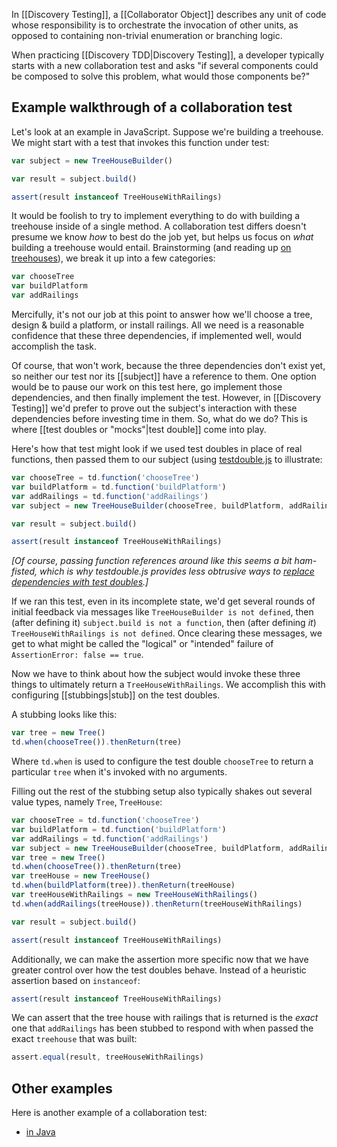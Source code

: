 In [[Discovery Testing]], a [[Collaborator Object]] describes any unit of code whose responsibility is to orchestrate the invocation of other units, as opposed to containing non-trivial enumeration or branching logic.

When practicing [[Discovery TDD|Discovery Testing]], a developer typically starts with a new collaboration test and asks "if several components could be composed to solve this problem, what would those components be?"

## Example walkthrough of a collaboration test

Let's look at an example in JavaScript. Suppose we're building a treehouse. We might start with a test that invokes this function under test:

``` javascript
var subject = new TreeHouseBuilder()

var result = subject.build()

assert(result instanceof TreeHouseWithRailings)
```

It would be foolish to try to implement everything to do with building a treehouse inside of a single method. A collaboration test differs doesn't presume we know _how_ to best do the job yet, but helps us focus on _what_ building a treehouse would entail. Brainstorming (and reading up [on treehouses](http://www.wikihow.com/Build-a-Treehouse)), we break it up into a few categories:

```js
var chooseTree
var buildPlatform
var addRailings
```

Mercifully, it's not our job at this point to answer how we'll choose a tree, design & build a platform, or install railings. All we need is a reasonable confidence that these three dependencies, if implemented well, would accomplish the task.

Of course, that won't work, because the three dependencies don't exist yet, so neither our test nor its [[subject]] have a reference to them. One option would be to pause our work on this test here, go implement those dependencies, and then finally implement the test. However, in [[Discovery Testing]] we'd prefer to prove out the subject's interaction with these dependencies before investing time in them. So, what do we do? This is where [[test doubles or "mocks"|test double]] come into play.

Here's how that test might look if we used test doubles in place of real functions, then passed them to our subject (using [testdouble.js](https://github.com/testdouble/testdouble.js) to illustrate:

```js
var chooseTree = td.function('chooseTree')
var buildPlatform = td.function('buildPlatform')
var addRailings = td.function('addRailings')
var subject = new TreeHouseBuilder(chooseTree, buildPlatform, addRailings)

var result = subject.build()

assert(result instanceof TreeHouseWithRailings)
```

_[Of course, passing function references around like this seems a bit ham-fisted, which is why testdouble.js provides less obtrusive ways to [replace dependencies with test doubles](https://github.com/testdouble/testdouble.js/blob/master/docs/7-replacing-dependencies.md#replacing-real-dependencies-with-test-doubles).]_

If we ran this test, even in its incomplete state, we'd get several rounds of initial feedback via messages like `TreeHouseBuilder is not defined`, then (after defining it) `subject.build is not a function`, then (after defining _it_) `TreeHouseWithRailings is not defined`. Once clearing these messages, we get to what might be called the "logical" or "intended" failure of `AssertionError: false == true`.

Now we have to think about how the subject would invoke these three things to ultimately return a `TreeHouseWithRailings`. We accomplish this with configuring [[stubbings|stub]] on the test doubles. 

A stubbing looks like this:

```js
var tree = new Tree()
td.when(chooseTree()).thenReturn(tree)
```

Where `td.when` is used to configure the test double `chooseTree` to return a particular `tree` when it's invoked with no arguments.

Filling out the rest of the stubbing setup also typically shakes out several value types, namely `Tree`, `TreeHouse`:

```js
var chooseTree = td.function('chooseTree')
var buildPlatform = td.function('buildPlatform')
var addRailings = td.function('addRailings')
var subject = new TreeHouseBuilder(chooseTree, buildPlatform, addRailings)
var tree = new Tree()
td.when(chooseTree()).thenReturn(tree)
var treeHouse = new TreeHouse()
td.when(buildPlatform(tree)).thenReturn(treeHouse)
var treeHouseWithRailings = new TreeHouseWithRailings()
td.when(addRailings(treeHouse)).thenReturn(treeHouseWithRailings)

var result = subject.build()

assert(result instanceof TreeHouseWithRailings)
```

Additionally, we can make the assertion more specific now that we have greater control over how the test doubles behave. Instead of a heuristic assertion based on `instanceof`:

```js
assert(result instanceof TreeHouseWithRailings)
```

We can assert that the tree house with railings that is returned is the _exact_ one that `addRailings` has been stubbed to respond with when passed the exact `treehouse` that was built:

```js
assert.equal(result, treeHouseWithRailings)
```

## Other examples

Here is another example of a collaboration test:

* [in Java](https://github.com/testdouble/contributing-tests/wiki/Collaboration-Test-(Java))